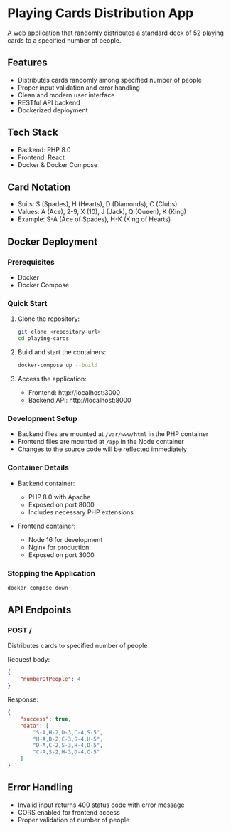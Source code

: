 # Playing Cards Distribution App

A web application that randomly distributes a standard deck of 52 playing cards to a specified number of people.

## Features
- Distributes cards randomly among specified number of people
- Proper input validation and error handling
- Clean and modern user interface
- RESTful API backend
- Dockerized deployment

## Tech Stack
- Backend: PHP 8.0
- Frontend: React
- Docker & Docker Compose

## Card Notation
- Suits: S (Spades), H (Hearts), D (Diamonds), C (Clubs)
- Values: A (Ace), 2-9, X (10), J (Jack), Q (Queen), K (King)
- Example: S-A (Ace of Spades), H-K (King of Hearts)

## Docker Deployment

### Prerequisites
- Docker
- Docker Compose

### Quick Start
1. Clone the repository:
   ```bash
   git clone <repository-url>
   cd playing-cards
   ```

2. Build and start the containers:
   ```bash
   docker-compose up --build
   ```

3. Access the application:
   - Frontend: http://localhost:3000
   - Backend API: http://localhost:8000

### Development Setup
- Backend files are mounted at `/var/www/html` in the PHP container
- Frontend files are mounted at `/app` in the Node container
- Changes to the source code will be reflected immediately

### Container Details
- Backend container:
  - PHP 8.0 with Apache
  - Exposed on port 8000
  - Includes necessary PHP extensions

- Frontend container:
  - Node 16 for development
  - Nginx for production
  - Exposed on port 3000

### Stopping the Application
```bash
docker-compose down
```

## API Endpoints

### POST /
Distributes cards to specified number of people

Request body:
```json
{
    "numberOfPeople": 4
}
```

Response:
```json
{
    "success": true,
    "data": [
        "S-A,H-2,D-3,C-4,S-5",
        "H-A,D-2,C-3,S-4,H-5",
        "D-A,C-2,S-3,H-4,D-5",
        "C-A,S-2,H-3,D-4,C-5"
    ]
}
```

## Error Handling
- Invalid input returns 400 status code with error message
- CORS enabled for frontend access
- Proper validation of number of people
